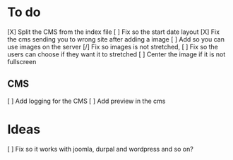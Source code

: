 # To do
[X] Split the CMS from the index file
[ ] Fix so the start date layout
[X] Fix the cms sending you to wrong site after adding a image
[ ] Add so you can use images on the server
[/] Fix so images is not stretched,
    [ ] Fix so the users can choose if they want it to stretched
    [ ] Center the image if it is not fullscreen
## CMS
[ ] Add logging for the CMS
[ ] Add preview in the cms

# Ideas
[ ] Fix so it works with joomla, durpal and wordpress and so on?
